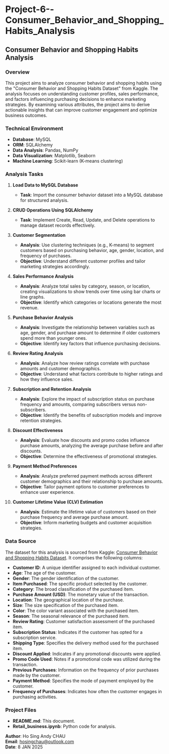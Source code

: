 # Project-6--Consumer_Behavior_and_Shopping_Habits_Analysis

## Consumer Behavior and Shopping Habits Analysis

### Overview
This project aims to analyze consumer behavior and shopping habits using the "Consumer Behavior and Shopping Habits Dataset" from Kaggle. The analysis focuses on understanding customer profiles, sales performance, and factors influencing purchasing decisions to enhance marketing strategies. By examining various attributes, the project aims to derive actionable insights that can improve customer engagement and optimize business outcomes.

### Technical Environment
- **Database**: MySQL
- **ORM**: SQLAlchemy
- **Data Analysis**: Pandas, NumPy
- **Data Visualization**: Matplotlib, Seaborn
- **Machine Learning**: Scikit-learn (K-means clustering)

### Analysis Tasks

1. **Load Data to MySQL Database**
   - **Task**: Import the consumer behavior dataset into a MySQL database for structured analysis.

2. **CRUD Operations Using SQLAlchemy**
   - **Task**: Implement Create, Read, Update, and Delete operations to manage dataset records effectively.

3. **Customer Segmentation**
   - **Analysis**: Use clustering techniques (e.g., K-means) to segment customers based on purchasing behavior, age, gender, location, and frequency of purchases.
   - **Objective**: Understand different customer profiles and tailor marketing strategies accordingly.

4. **Sales Performance Analysis**
   - **Analysis**: Analyze total sales by category, season, or location, creating visualizations to show trends over time using bar charts or line graphs.
   - **Objective**: Identify which categories or locations generate the most revenue.

5. **Purchase Behavior Analysis**
   - **Analysis**: Investigate the relationship between variables such as age, gender, and purchase amount to determine if older customers spend more than younger ones.
   - **Objective**: Identify key factors that influence purchasing decisions.

6. **Review Rating Analysis**
   - **Analysis**: Analyze how review ratings correlate with purchase amounts and customer demographics.
   - **Objective**: Understand what factors contribute to higher ratings and how they influence sales.

7. **Subscription and Retention Analysis**
   - **Analysis**: Explore the impact of subscription status on purchase frequency and amounts, comparing subscribers versus non-subscribers.
   - **Objective**: Identify the benefits of subscription models and improve retention strategies.

8. **Discount Effectiveness**
   - **Analysis**: Evaluate how discounts and promo codes influence purchase amounts, analyzing the average purchase before and after discounts.
   - **Objective**: Determine the effectiveness of promotional strategies.

9. **Payment Method Preferences**
   - **Analysis**: Analyze preferred payment methods across different customer demographics and their relationship to purchase amounts.
   - **Objective**: Tailor payment options to customer preferences to enhance user experience.

10. **Customer Lifetime Value (CLV) Estimation**
    - **Analysis**: Estimate the lifetime value of customers based on their purchase frequency and average purchase amount.
    - **Objective**: Inform marketing budgets and customer acquisition strategies.

### Data Source
The dataset for this analysis is sourced from Kaggle: [Consumer Behavior and Shopping Habits Dataset](https://www.kaggle.com/datasets/zeesolver/consumer-behavior-and-shopping-habits-dataset/data). It comprises the following columns:
- **Customer ID**: A unique identifier assigned to each individual customer.
- **Age**: The age of the customer.
- **Gender**: The gender identification of the customer.
- **Item Purchased**: The specific product selected by the customer.
- **Category**: The broad classification of the purchased item.
- **Purchase Amount (USD)**: The monetary value of the transaction.
- **Location**: The geographical location of the purchase.
- **Size**: The size specification of the purchased item.
- **Color**: The color variant associated with the purchased item.
- **Season**: The seasonal relevance of the purchased item.
- **Review Rating**: Customer satisfaction assessment of the purchased item.
- **Subscription Status**: Indicates if the customer has opted for a subscription service.
- **Shipping Type**: Specifies the delivery method used for the purchased item.
- **Discount Applied**: Indicates if any promotional discounts were applied.
- **Promo Code Used**: Notes if a promotional code was utilized during the transaction.
- **Previous Purchases**: Information on the frequency of prior purchases made by the customer.
- **Payment Method**: Specifies the mode of payment employed by the customer.
- **Frequency of Purchases**: Indicates how often the customer engages in purchasing activities.

### Project Files
- **README.md**: This document.
- **Retail_business.ipynb**: Python code for analysis.

**Author**: Ho Sing Andy CHAU  
**Email**: hosingchau@outlook.com  
**Date**: 8 JAN 2025
